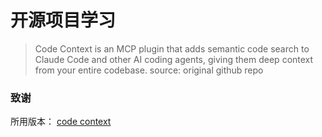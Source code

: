 # 开源项目学习

>Code Context is an MCP plugin that adds semantic code search to Claude Code and other AI coding agents, giving them deep context from your entire codebase. source: original github repo

### 致谢

所用版本： [code context](https://github.com/zilliztech/code-context/tree/d996934be8869df9fc03c4a63dbc05124c795dc8)